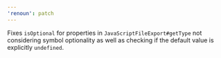 ```yaml
---
'renoun': patch
---
```


Fixes `isOptional` for properties in `JavaScriptFileExport#getType` not considering symbol optionality as well as checking if the default value is explicitly `undefined`.

